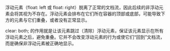 浮动元素（float: left 或 float: right）脱离了正常的文档流，因此后续的非浮动元素会将其视为不存在。浮动元素会排布在它们所在容器的顶部或底部，可能导致下方的元素与它们重叠，或者没有正常显示。

clear: both; 的作用就是让该元素跳过（清除）浮动元素，保证该元素显示在所有浮动元素之后，避免重叠。它并不会改变浮动元素的行为或使它们“回到”文档流，而是确保非浮动元素被正确地显示。